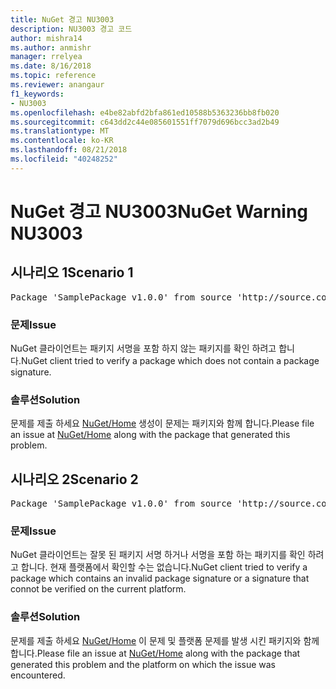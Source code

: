 ```yaml
---
title: NuGet 경고 NU3003
description: NU3003 경고 코드
author: mishra14
ms.author: anmishr
manager: rrelyea
ms.date: 8/16/2018
ms.topic: reference
ms.reviewer: anangaur
f1_keywords:
- NU3003
ms.openlocfilehash: e4be82abfd2bfa861ed10588b5363236bb8fb020
ms.sourcegitcommit: c643dd2c44e085601551ff7079d696bcc3ad2b49
ms.translationtype: MT
ms.contentlocale: ko-KR
ms.lasthandoff: 08/21/2018
ms.locfileid: "40248252"
---
```

# <a name="nuget-warning-nu3003"></a><span data-ttu-id="6b29e-103">NuGet 경고 NU3003</span><span class="sxs-lookup"><span data-stu-id="6b29e-103">NuGet Warning NU3003</span></span>

## <a name="scenario-1"></a><span data-ttu-id="6b29e-104">시나리오 1</span><span class="sxs-lookup"><span data-stu-id="6b29e-104">Scenario 1</span></span>

<pre>Package 'SamplePackage v1.0.0' from source 'http://source.com/index.json': The package is not signed. Unable to verify signature from an unsigned package.</pre>

### <a name="issue"></a><span data-ttu-id="6b29e-105">문제</span><span class="sxs-lookup"><span data-stu-id="6b29e-105">Issue</span></span>

<span data-ttu-id="6b29e-106">NuGet 클라이언트는 패키지 서명을 포함 하지 않는 패키지를 확인 하려고 합니다.</span><span class="sxs-lookup"><span data-stu-id="6b29e-106">NuGet client tried to verify a package which does not contain a package signature.</span></span>


### <a name="solution"></a><span data-ttu-id="6b29e-107">솔루션</span><span class="sxs-lookup"><span data-stu-id="6b29e-107">Solution</span></span>

<span data-ttu-id="6b29e-108">문제를 제출 하세요 [NuGet/Home](https://github.com/NuGet/Home/issues) 생성이 문제는 패키지와 함께 합니다.</span><span class="sxs-lookup"><span data-stu-id="6b29e-108">Please file an issue at [NuGet/Home](https://github.com/NuGet/Home/issues) along with the package that generated this problem.</span></span>



## <a name="scenario-2"></a><span data-ttu-id="6b29e-109">시나리오 2</span><span class="sxs-lookup"><span data-stu-id="6b29e-109">Scenario 2</span></span>

<pre>Package 'SamplePackage v1.0.0' from source 'http://source.com/index.json': The package signature is invalid or cannot be verified on this platform.</pre>

### <a name="issue"></a><span data-ttu-id="6b29e-110">문제</span><span class="sxs-lookup"><span data-stu-id="6b29e-110">Issue</span></span>

<span data-ttu-id="6b29e-111">NuGet 클라이언트는 잘못 된 패키지 서명 하거나 서명을 포함 하는 패키지를 확인 하려고 합니다. 현재 플랫폼에서 확인할 수는 없습니다.</span><span class="sxs-lookup"><span data-stu-id="6b29e-111">NuGet client tried to verify a package which contains an invalid package signature or a signature that connot be verified on the current platform.</span></span>


### <a name="solution"></a><span data-ttu-id="6b29e-112">솔루션</span><span class="sxs-lookup"><span data-stu-id="6b29e-112">Solution</span></span>

<span data-ttu-id="6b29e-113">문제를 제출 하세요 [NuGet/Home](https://github.com/NuGet/Home/issues) 이 문제 및 플랫폼 문제를 발생 시킨 패키지와 함께 합니다.</span><span class="sxs-lookup"><span data-stu-id="6b29e-113">Please file an issue at [NuGet/Home](https://github.com/NuGet/Home/issues) along with the package that generated this problem and the platform on which the issue was encountered.</span></span>


